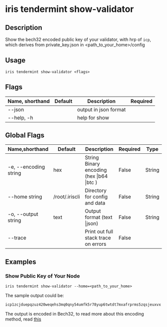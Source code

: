 # iris tendermint show-validator

## Description

Show the bech32 encoded public key of your validator, with hrp of `icp`, which derives from private_key.json in <path_to_your_home>/config

## Usage

```
iris tendermint show-validator <flags>
```

## Flags

| Name, shorthand      | Default           | Description                                                    | Required |
| -------------------- | ----------------- | -------------------------------------------------------------- | -------- |
| --json            |                   | output in json format                  |          |
| --help, -h           |                   | help for show                                                  |          |

## Global Flags

| Name,shorthand        | Default        | Description                                 | Required | Type   |
| --------------------- | -------------- | ------------------------------------------- | -------- | ------ |
| -e, --encoding string | hex            | String   Binary encoding (hex \|b64 \|btc ) | False    | String |
| --home string         | /root/.iriscli | Directory for config and data               | False    | String |
| -o, --output string   | text           | Output format (text \|json)                 | False    | String |
| --trace               |                | Print out full stack trace on errors        | False    |        |

## Examples

### Show Public Key of Your Node

```
iris tendermint show-validator --home=<path_to_your_home>
```

The sample output could be:
```
icp1zcjduepqzuz420weqehs3mq0qny54umfk5r78yup6twtdt7mxafrprms5zqsjeuxvx
```

The output is encoded in Bech32, to read more about this encoding method, read [this](../../features/basic-concepts/bech32-prefix.md) 